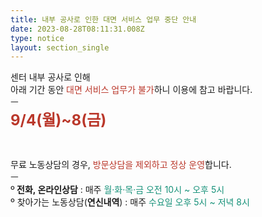 ```yaml
---
title: 내부 공사로 인한 대면 서비스 업무 중단 안내
date: 2023-08-28T08:11:31.008Z
type: notice
layout: section_single
---
```

<p>센터 내부 공사로 인해&nbsp;<br />아래 기간 동안 <span style="color: #ba372a;">대면 서비스 업무가 불가</span>하니 이용에 참고 바랍니다.<br />ㅡ<br /><span style="color: #ba372a;"><strong><span style="font-size: 18pt;">9/4(월)~8(금)</span></strong></span></p>
<p>&nbsp;</p>
<p>무료 노동상담의 경우, <span style="color: #ba372a;">방문상담을 제외하고 정상 운영</span>합니다.<br />ㅡ<br />&ordm;<strong> 전화, 온라인상담</strong> : 매주 <span style="color: #169179;">월&middot;화&middot;목&middot;금 오전 10시 ~ 오후 5시</span><br />&ordm; 찾아가는 노동상담(<strong>연신내역</strong>) : 매주 <span style="color: #169179;">수요일 오후 5시 ~ 저녁 8시</span></p>
<p>&nbsp;</p>